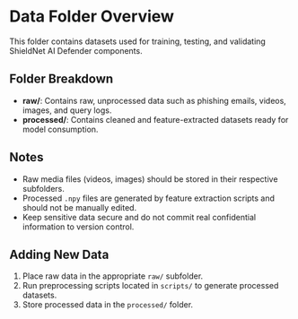 # Data Folder Overview

This folder contains datasets used for training, testing, and validating ShieldNet AI Defender components.

## Folder Breakdown

- **raw/**: Contains raw, unprocessed data such as phishing emails, videos, images, and query logs.
- **processed/**: Contains cleaned and feature-extracted datasets ready for model consumption.

## Notes

- Raw media files (videos, images) should be stored in their respective subfolders.
- Processed `.npy` files are generated by feature extraction scripts and should not be manually edited.
- Keep sensitive data secure and do not commit real confidential information to version control.

## Adding New Data

1. Place raw data in the appropriate `raw/` subfolder.
2. Run preprocessing scripts located in `scripts/` to generate processed datasets.
3. Store processed data in the `processed/` folder.

